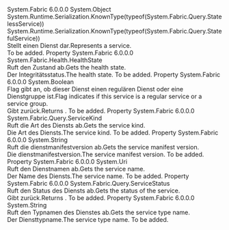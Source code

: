 <Type Name="Service" FullName="System.Fabric.Query.Service">
  <TypeSignature Language="C#" Value="public abstract class Service" />
  <TypeSignature Language="ILAsm" Value=".class public auto ansi abstract beforefieldinit Service extends System.Object" />
  <TypeSignature Language="DocId" Value="T:System.Fabric.Query.Service" />
  <TypeSignature Language="VB.NET" Value="Public MustInherit Class Service" />
  <TypeSignature Language="F#" Value="type Service = class" />
  <AssemblyInfo>
    <AssemblyName>System.Fabric</AssemblyName>
    <AssemblyVersion>6.0.0.0</AssemblyVersion>
  </AssemblyInfo>
  <Base>
    <BaseTypeName>System.Object</BaseTypeName>
  </Base>
  <Interfaces />
  <Attributes>
    <Attribute>
      <AttributeName>System.Runtime.Serialization.KnownType(typeof(System.Fabric.Query.StatelessService))</AttributeName>
    </Attribute>
    <Attribute>
      <AttributeName>System.Runtime.Serialization.KnownType(typeof(System.Fabric.Query.StatefulService))</AttributeName>
    </Attribute>
  </Attributes>
  <Docs>
    <summary>
      <para><span data-ttu-id="be5e7-101">Stellt einen Dienst dar.</span><span class="sxs-lookup"><span data-stu-id="be5e7-101">Represents a service.</span></span></para>
    </summary>
    <remarks>To be added.</remarks>
  </Docs>
  <Members>
    <Member MemberName="HealthState">
      <MemberSignature Language="C#" Value="public System.Fabric.Health.HealthState HealthState { get; }" />
      <MemberSignature Language="ILAsm" Value=".property instance valuetype System.Fabric.Health.HealthState HealthState" />
      <MemberSignature Language="DocId" Value="P:System.Fabric.Query.Service.HealthState" />
      <MemberSignature Language="VB.NET" Value="Public ReadOnly Property HealthState As HealthState" />
      <MemberSignature Language="F#" Value="member this.HealthState : System.Fabric.Health.HealthState" Usage="System.Fabric.Query.Service.HealthState" />
      <MemberType>Property</MemberType>
      <AssemblyInfo>
        <AssemblyName>System.Fabric</AssemblyName>
        <AssemblyVersion>6.0.0.0</AssemblyVersion>
      </AssemblyInfo>
      <ReturnValue>
        <ReturnType>System.Fabric.Health.HealthState</ReturnType>
      </ReturnValue>
      <Docs>
        <summary>
          <para><span data-ttu-id="be5e7-102">Ruft den Zustand ab.</span><span class="sxs-lookup"><span data-stu-id="be5e7-102">Gets the health state.</span></span></para>
        </summary>
        <value>
          <para><span data-ttu-id="be5e7-103">Der Integritätsstatus.</span><span class="sxs-lookup"><span data-stu-id="be5e7-103">The health state.</span></span></para>
        </value>
        <remarks>To be added.</remarks>
      </Docs>
    </Member>
    <Member MemberName="IsServiceGroup">
      <MemberSignature Language="C#" Value="public bool IsServiceGroup { get; }" />
      <MemberSignature Language="ILAsm" Value=".property instance bool IsServiceGroup" />
      <MemberSignature Language="DocId" Value="P:System.Fabric.Query.Service.IsServiceGroup" />
      <MemberSignature Language="VB.NET" Value="Public ReadOnly Property IsServiceGroup As Boolean" />
      <MemberSignature Language="F#" Value="member this.IsServiceGroup : bool" Usage="System.Fabric.Query.Service.IsServiceGroup" />
      <MemberType>Property</MemberType>
      <AssemblyInfo>
        <AssemblyName>System.Fabric</AssemblyName>
        <AssemblyVersion>6.0.0.0</AssemblyVersion>
      </AssemblyInfo>
      <ReturnValue>
        <ReturnType>System.Boolean</ReturnType>
      </ReturnValue>
      <Docs>
        <summary>
          <para><span data-ttu-id="be5e7-104">Flag gibt an, ob dieser Dienst einen regulären Dienst oder eine Dienstgruppe ist.</span><span class="sxs-lookup"><span data-stu-id="be5e7-104">Flag indicates if this service is a regular service or a service group.</span></span></para>
        </summary>
        <value>
          <para><span data-ttu-id="be5e7-105">Gibt <see cref="T:System.Boolean" />zurück.</span><span class="sxs-lookup"><span data-stu-id="be5e7-105">Returns <see cref="T:System.Boolean" />.</span></span></para>
        </value>
        <remarks>To be added.</remarks>
      </Docs>
    </Member>
    <Member MemberName="ServiceKind">
      <MemberSignature Language="C#" Value="public System.Fabric.Query.ServiceKind ServiceKind { get; }" />
      <MemberSignature Language="ILAsm" Value=".property instance valuetype System.Fabric.Query.ServiceKind ServiceKind" />
      <MemberSignature Language="DocId" Value="P:System.Fabric.Query.Service.ServiceKind" />
      <MemberSignature Language="VB.NET" Value="Public ReadOnly Property ServiceKind As ServiceKind" />
      <MemberSignature Language="F#" Value="member this.ServiceKind : System.Fabric.Query.ServiceKind" Usage="System.Fabric.Query.Service.ServiceKind" />
      <MemberType>Property</MemberType>
      <AssemblyInfo>
        <AssemblyName>System.Fabric</AssemblyName>
        <AssemblyVersion>6.0.0.0</AssemblyVersion>
      </AssemblyInfo>
      <ReturnValue>
        <ReturnType>System.Fabric.Query.ServiceKind</ReturnType>
      </ReturnValue>
      <Docs>
        <summary>
          <para><span data-ttu-id="be5e7-106">Ruft die Art des Diensts ab.</span><span class="sxs-lookup"><span data-stu-id="be5e7-106">Gets the service kind.</span></span></para>
        </summary>
        <value>
          <para><span data-ttu-id="be5e7-107">Die Art des Diensts.</span><span class="sxs-lookup"><span data-stu-id="be5e7-107">The service kind.</span></span></para>
        </value>
        <remarks>To be added.</remarks>
      </Docs>
    </Member>
    <Member MemberName="ServiceManifestVersion">
      <MemberSignature Language="C#" Value="public string ServiceManifestVersion { get; }" />
      <MemberSignature Language="ILAsm" Value=".property instance string ServiceManifestVersion" />
      <MemberSignature Language="DocId" Value="P:System.Fabric.Query.Service.ServiceManifestVersion" />
      <MemberSignature Language="VB.NET" Value="Public ReadOnly Property ServiceManifestVersion As String" />
      <MemberSignature Language="F#" Value="member this.ServiceManifestVersion : string" Usage="System.Fabric.Query.Service.ServiceManifestVersion" />
      <MemberType>Property</MemberType>
      <AssemblyInfo>
        <AssemblyName>System.Fabric</AssemblyName>
        <AssemblyVersion>6.0.0.0</AssemblyVersion>
      </AssemblyInfo>
      <ReturnValue>
        <ReturnType>System.String</ReturnType>
      </ReturnValue>
      <Docs>
        <summary>
          <para><span data-ttu-id="be5e7-108">Ruft die dienstmanifestversion ab.</span><span class="sxs-lookup"><span data-stu-id="be5e7-108">Gets the service manifest version.</span></span></para>
        </summary>
        <value>
          <para><span data-ttu-id="be5e7-109">Die dienstmanifestversion.</span><span class="sxs-lookup"><span data-stu-id="be5e7-109">The service manifest version.</span></span></para>
        </value>
        <remarks>To be added.</remarks>
      </Docs>
    </Member>
    <Member MemberName="ServiceName">
      <MemberSignature Language="C#" Value="public Uri ServiceName { get; }" />
      <MemberSignature Language="ILAsm" Value=".property instance class System.Uri ServiceName" />
      <MemberSignature Language="DocId" Value="P:System.Fabric.Query.Service.ServiceName" />
      <MemberSignature Language="VB.NET" Value="Public ReadOnly Property ServiceName As Uri" />
      <MemberSignature Language="F#" Value="member this.ServiceName : Uri" Usage="System.Fabric.Query.Service.ServiceName" />
      <MemberType>Property</MemberType>
      <AssemblyInfo>
        <AssemblyName>System.Fabric</AssemblyName>
        <AssemblyVersion>6.0.0.0</AssemblyVersion>
      </AssemblyInfo>
      <ReturnValue>
        <ReturnType>System.Uri</ReturnType>
      </ReturnValue>
      <Docs>
        <summary>
          <para><span data-ttu-id="be5e7-110">Ruft den Dienstnamen ab.</span><span class="sxs-lookup"><span data-stu-id="be5e7-110">Gets the service name.</span></span></para>
        </summary>
        <value>
          <para><span data-ttu-id="be5e7-111">Der Name des Diensts.</span><span class="sxs-lookup"><span data-stu-id="be5e7-111">The service name.</span></span></para>
        </value>
        <remarks>To be added.</remarks>
      </Docs>
    </Member>
    <Member MemberName="ServiceStatus">
      <MemberSignature Language="C#" Value="public System.Fabric.Query.ServiceStatus ServiceStatus { get; }" />
      <MemberSignature Language="ILAsm" Value=".property instance valuetype System.Fabric.Query.ServiceStatus ServiceStatus" />
      <MemberSignature Language="DocId" Value="P:System.Fabric.Query.Service.ServiceStatus" />
      <MemberSignature Language="VB.NET" Value="Public ReadOnly Property ServiceStatus As ServiceStatus" />
      <MemberSignature Language="F#" Value="member this.ServiceStatus : System.Fabric.Query.ServiceStatus" Usage="System.Fabric.Query.Service.ServiceStatus" />
      <MemberType>Property</MemberType>
      <AssemblyInfo>
        <AssemblyName>System.Fabric</AssemblyName>
        <AssemblyVersion>6.0.0.0</AssemblyVersion>
      </AssemblyInfo>
      <ReturnValue>
        <ReturnType>System.Fabric.Query.ServiceStatus</ReturnType>
      </ReturnValue>
      <Docs>
        <summary>
          <para><span data-ttu-id="be5e7-112">Ruft den Status des Diensts ab.</span><span class="sxs-lookup"><span data-stu-id="be5e7-112">Gets the status of the service.</span></span></para>
        </summary>
        <value>
          <para><span data-ttu-id="be5e7-113">Gibt <see cref="T:System.Fabric.Query.ServiceStatus" />zurück.</span><span class="sxs-lookup"><span data-stu-id="be5e7-113">Returns <see cref="T:System.Fabric.Query.ServiceStatus" />.</span></span></para>
        </value>
        <remarks>To be added.</remarks>
      </Docs>
    </Member>
    <Member MemberName="ServiceTypeName">
      <MemberSignature Language="C#" Value="public string ServiceTypeName { get; }" />
      <MemberSignature Language="ILAsm" Value=".property instance string ServiceTypeName" />
      <MemberSignature Language="DocId" Value="P:System.Fabric.Query.Service.ServiceTypeName" />
      <MemberSignature Language="VB.NET" Value="Public ReadOnly Property ServiceTypeName As String" />
      <MemberSignature Language="F#" Value="member this.ServiceTypeName : string" Usage="System.Fabric.Query.Service.ServiceTypeName" />
      <MemberType>Property</MemberType>
      <AssemblyInfo>
        <AssemblyName>System.Fabric</AssemblyName>
        <AssemblyVersion>6.0.0.0</AssemblyVersion>
      </AssemblyInfo>
      <ReturnValue>
        <ReturnType>System.String</ReturnType>
      </ReturnValue>
      <Docs>
        <summary>
          <para><span data-ttu-id="be5e7-114">Ruft den Typnamen des Dienstes ab.</span><span class="sxs-lookup"><span data-stu-id="be5e7-114">Gets the service type name.</span></span></para>
        </summary>
        <value>
          <para><span data-ttu-id="be5e7-115">Der Diensttypname.</span><span class="sxs-lookup"><span data-stu-id="be5e7-115">The service type name.</span></span></para>
        </value>
        <remarks>To be added.</remarks>
      </Docs>
    </Member>
  </Members>
</Type>